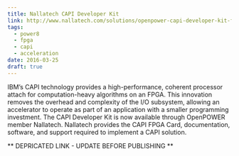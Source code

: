```yaml
---
title: Nallatech CAPI Developer Kit
link: http://www.nallatech.com/solutions/openpower-capi-developer-kit-for-power-8/
tags:
  - power8
  - fpga
  - capi
  - acceleration
date: 2016-03-25
draft: true
---
```


IBM’s CAPI technology provides a high-performance, coherent processor attach for computation-heavy algorithms on an FPGA.
This innovation removes the overhead and complexity of the I/O subsystem,
allowing an accelerator to operate as part of an application with a smaller programming investment.
The CAPI Developer Kit is now available through OpenPOWER member Nallatech.
Nallatech provides the CAPI FPGA Card, documentation, software, and support required to implement a CAPI solution.

** DEPRICATED LINK - UPDATE BEFORE PUBLISHING **
